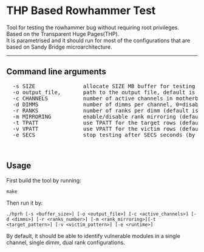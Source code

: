 # THP Based Rowhammer Test

Tool for testing the rowhammer bug without requiring root privileges.
<br>
Based on the Transparent Huge Pages(THP).
<br>
It is parametrised and it should run for most of the configurations that are based on Sandy Bridge microarchitecture.
<br>

<hr>

## Command line arguments

<pre>
  -s SIZE               allocate SIZE MB buffer for testing (default is 2 MB)
  -o output_file,       path to the output file, default is stdout
  -c CHANNELS           number of active channels in motherboard (default is 1)
  -d DIMMS              number of dimms per channel, 0=disabled,1=enabled (default is 1)
  -r RANKS              number of ranks per dimm (default is 2)
  -m MIRRORING          enable/disable rank mirroring (default is 1)
  -t TPATT              use TPATT for the target rows (default is 0xff)
  -v VPATT              use VPATT for the victim rows (default is 0x00)
  -e SECS               stop testing after SECS seconds (by default stops when all the rows are tested)
</pre>

<br>

## Usage

First build the tool by running:

	make

Then run it by:

	./hprh [-s <buffer_size>] [-o <output_file>] [-c <active_channels>] [-d <dimms>] [-r <ranks_number>] [-m <rank_mirroring>][-t <target_pattern>] [-v <victim_pattern>] [-e <runtime>]
    
By default, it should be able to identify vulnerable modules in a single channel, single dimm, dual rank configurations.
